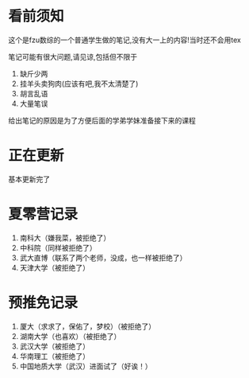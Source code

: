 # 看前须知
这个是fzu数综的一个普通学生做的笔记,没有大一上的内容!当时还不会用tex

笔记可能有很大问题,请见谅,包括但不限于
1. 缺斤少两
2. 挂羊头卖狗肉(应该有吧,我不太清楚了)
3. 胡言乱语
4. 大量笔误

给出笔记的原因是为了方便后面的学弟学妹准备接下来的课程



# 正在更新

基本更新完了


# 夏零营记录

1. 南科大（嫌我菜，被拒绝了）
2. 中科院（同样被拒绝了）
3. 武大直博（联系了两个老师，没成，也一样被拒绝了）
4. 天津大学（被拒绝了）

# 预推免记录

1. 厦大（求求了，保佑了，梦校）（被拒绝了）
2. 湖南大学（也喜欢）（被拒绝了）
3. 武汉大学（被拒绝了）
4. 华南理工（被拒绝了）
5. 中国地质大学（武汉）进面试了（好诶！）
